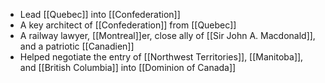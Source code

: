 - Lead [[Quebec]] into [[Confederation]]
- A key architect of [[Confederation]] from [[Quebec]]
- A railway lawyer, [[Montreal]]er, close ally of [[Sir John A. Macdonald]], and a patriotic [[Canadien]]
- Helped negotiate the entry of [[Northwest Territories]], [[Manitoba]], and [[British Columbia]] into [[Dominion of Canada]]